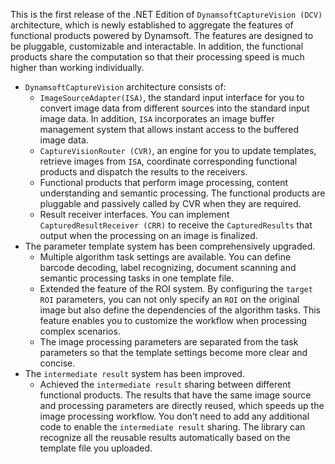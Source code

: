 
This is the first release of the .NET Edition of `DynamsoftCaptureVision (DCV)` architecture, which is newly established to aggregate the features of functional products powered by Dynamsoft. The features are designed to be pluggable, customizable and interactable. In addition, the functional products share the computation so that their processing speed is much higher than working individually.

* `DynamsoftCaptureVision` architecture consists of:
  * `ImageSourceAdapter(ISA)`, the standard input interface for you to convert image data from different sources into the standard input image data. In addition, `ISA` incorporates an image buffer management system that allows instant access to the buffered image data.
  * `CaptureVisionRouter (CVR)`, an engine for you to update templates, retrieve images from `ISA`, coordinate corresponding functional products and dispatch the results to the receivers.
  * Functional products that perform image processing, content understanding and semantic processing. The functional products are pluggable and passively called by CVR when they are required.
  * Result receiver interfaces. You can implement `CapturedResultReceiver (CRR)` to receive the `CapturedResults` that output when the processing on an image is finalized.
* The parameter template system has been comprehensively upgraded.
  * Multiple algorithm task settings are available. You can define barcode decoding, label recognizing, document scanning and semantic processing tasks in one template file.
  * Extended the feature of the ROI system. By configuring the `target ROI` parameters, you can not only specify an `ROI` on the original image but also define the dependencies of the algorithm tasks. This feature enables you to customize the workflow when processing complex scenarios.
  * The image processing parameters are separated from the task parameters so that the template settings become more clear and concise.
* The `intermediate result` system has been improved.
  * Achieved the `intermediate result` sharing between different functional products. The results that have the same image source and processing parameters are directly reused, which speeds up the image processing workflow. You don’t need to add any additional code to enable the `intermediate result` sharing. The library can recognize all the reusable results automatically based on the template file you uploaded.

